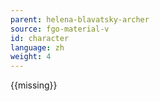 ```yaml
---
parent: helena-blavatsky-archer
source: fgo-material-v
id: character
language: zh
weight: 4
---
```


{{missing}}
